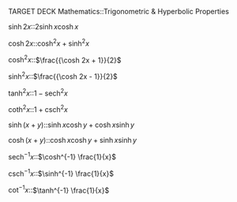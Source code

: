 TARGET DECK
Mathematics::Trigonometric & Hyperbolic Properties

$\sinh 2x$::$2\sinh x \cosh x$
<!--ID: 1716021807089-->

$\cosh 2x$::$\cosh^{2}x+\sinh^{2}x$
<!--ID: 1716021807100-->

$\cosh^{2}x$::$\frac{{\cosh 2x + 1}}{2}$
<!--ID: 1716021807112-->

$\sinh^{2}x$::$\frac{{\cosh 2x - 1}}{2}$
<!--ID: 1716021807122-->

$\tanh^{2}x$::$1-\mathrm{sech^{2}}x$
<!--ID: 1716021807132-->

$\coth^{2}x$::$1+\mathrm{csch^{2}}x$
<!--ID: 1716021807144-->

$\sinh(x+y)$::$\sinh x \cosh y + \cosh x \sinh y$
<!--ID: 1716021807153-->

$\cosh(x+y)$::$\cosh x \cosh y + \sinh x \sinh y$
<!--ID: 1716021807164-->

$\mathrm{sech}^{-1}x$::$\cosh^{-1} \frac{1}{x}$
<!--ID: 1717844305825-->

$\mathrm{csch}^{-1}x$::$\sinh^{-1} \frac{1}{x}$
<!--ID: 1717844330047-->

$\cot^{-1}x$::$\tanh^{-1} \frac{1}{x}$
<!--ID: 1717844305838-->

